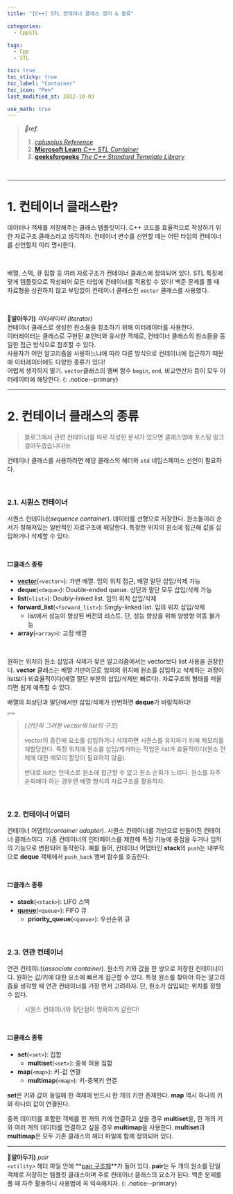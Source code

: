 ```yaml
---
title: "[C++] STL 컨테이너 클래스 정리 & 종류"

categories:
  - CppSTL

tags:
  - Cpp
  - STL

toc: true
toc_sticky: true
toc_label: "Container"
toc_icon: "Pen"
last_modified_at: 2022-10-03

use_math: true
---
```




> ***💚ref.***
>
> 1. [*cplusplus Reference*](https://cplusplus.com/reference/)
> 2. [**Microsoft Learn** *C++ STL Container*](https://learn.microsoft.com/ko-kr/cpp/standard-library/cpp-standard-library-reference?view=msvc-170)
> 3. [**geeksforgeeks** *The C++ Standard Template Library*](https://www.geeksforgeeks.org/the-c-standard-template-library-stl/)

<br>

---

# 1. 컨테이너 클래스란?

데이터나 객체를 저장해주는 클래스 템플릿이다. C++ 코드를 효율적으로 작성하기 위한 자료구조 클래스라고 생각하자. 컨테이너 변수를 선언할 때는 어떤 타입의 컨테이너를 선언할지 미리 명시한다.

<br>

배열, 스택, 큐 집합 등 여러 자료구조가 컨테이너 클래스에 정의되어 있다. STL 특징에 맞게 템플릿으로 작성되어 모든 타입에 컨테이너를 적용할 수 있다! 백준 문제를 풀 때 자료형을 상관하지 않고 부담없이 컨테이너 클래스인  `vector` 클래스를 사용했다.

<br>

**👀알아두기)** *이터레이터 (Iterator)*<br>컨테이너 클래스로 생성한 원소들을 참조하기 위해 이터레이터를 사용한다.<br>이터레이터는 클래스로 구현된 포인터와 유사한 객체로, 컨테이너 클래스의 원소들을 동일한 접근 방식으로 참조할 수 있다. <br>사용자가 어떤 알고리즘을 사용하느냐에 따라 다른 방식으로 컨테이너에 접근하기 때문에 이터레이터에도 다양한 종류가 있다!<br>
어렵게 생각하지 말기. `vector`클래스의 멤버 함수 `begin`, `end`, 비교연산자 등이 모두 이터레이터에 해당한다.
{: .notice--primary}
<br>

---

# 2. 컨테이너 클래스의 종류

>   블로그에서 관련 컨테이너를 따로 작성한 문서가 있으면 클래스명에 포스팅 링크 걸어두겠습니다!🤓

컨테이너 클래스를 사용하려면 해당 클래스의 헤더와 `std` 네임스페이스 선언이 필요하다.

<br>

### **2.1. 시퀀스 컨테이너**

시퀀스 컨테이너(*sequence container*). 데이터를 선형으로 저장한다. 원소들끼리 순서가 정해져있는 일반적인 자료구조에 해당한다. 특정한 위치의 원소에 접근해 값을 삽입하거나 삭제할 수 있다.

<br>

🎞️**클래스 종류**

*   **[vector](https://yj59.github.io/cppstl/vector/)**(`<vector>`): 가변 배열. 임의 위치 접근, 배열 말단 삽입/삭제 가능
*   **deque**(`<deque>`): Double-ended queue. 상단과 말단 모두 삽입/삭제 가능
*   **list**(`<list>`): Doubly-linked list. 임의 위치 삽입/삭제
*   **forward_list**(`<forward_list>`): Singly-linked list. 임의 위치 삽입/삭제
    *   list에서 성능이 향상된 버전의 리스트. 단, 성능 향상을 위해 양방향 이동 불가능
*   **array**(`<array>`): 고정 배열

<br>

원하는 위치의 원소 삽입과 삭제가 잦은 알고리즘에서는 vector보다 list 사용을 권장한다. **vector** 클래스는 배열 기반이므로 임의의 위치에 원소를 삽입하고 삭제하는 과정이 list보다 비효율적이다(배열 말단 부분의 삽입/삭제만 빠르다). 자료구조의 형태를 떠올리면 쉽게 예측할 수 있다.

배열의 최상단과 말단에서만 삽입/삭제가 빈번하면 **deque**가 바람직하다!

<img src="https://user-images.githubusercontent.com/93882395/213268871-90eb3cbe-b267-4d00-8cb7-c8613e3bbca5.png" alt="image" style="zoom: 33%;" />  

>   *(간단히 그려본 vector와 list의 구조)*
>
>   vector의 중간에 요소를 삽입하거나 삭제하면 시퀀스를 유지하기 위해 메모리를 재할당한다. 특정 위치에 원소를 삽입/제거하는 작업은 list가 효율적이다(원소 전체에 대한 메모리 할당이 필요하지 않음).
>
>   반대로 list는 인덱스로 원소에 접근할 수 없고 원소 순회가 느리다. 원소를 자주 순회해야 하는 경우엔 배열 형식의 자료구조를 활용하자.



<br>

### **2.2. 컨테이너 어댑터**

컨테이너 어댑터(*container adapter*). 시퀀스 컨테이너를 기반으로 만들어진 컨테이너 클래스이다. 기존 컨테이너의 인터페이스를 제한해 특정 기능에 중점을 두거나 임의의 기능으로 변환되어 동작한다. 예를 들어, 컨테이너 어댑터인 **stack**의 `push`는 내부적으로 **deque** 객체에서 `push_back` 멤버 함수를 호출한다.

<br>

🎞️**클래스 종류**

*   **stack**(`<stack>`): LIFO 스택
*   **[queue](https://yj59.github.io/cppstl/queue/)**(`<queue>`): FIFO 큐
    *   **priority_queue**(`<queue>`): 우선순위 큐

<br>

### **2.3. 연관 컨테이너**

연관 컨테이너(*associate container*). 원소의 키와 값을 한 쌍으로 저장한 컨테이너이다. 원하는 값/키에 대한 요소에 빠르게 접근할 수 있다. 특정 원소를 찾아야 하는 알고리즘을 생각할 때 연관 컨테이너를 가장 먼저 고려하자. 단, 원소가 삽입되는 위치를 정할 수 없다.

>   시퀀스 컨테이너와 장단점이 명확하게 갈린다!

<br>

🎞️**클래스 종류**

*   **set**(`<set>`): 집합
    *   **multiset**(`<set>`): 중복 허용 집합
*   **map**(`<map>`): 키-값 연결
    *   **multimap**(`<map>`): 키-중복키 연결

**set**은 키와 값이 동일해 한 객체에 반드시 한 개의 키만 존재한다. **map** 역시 하나의 키와 하나의 값이 연결된다. 

중복 데이터를 포함한 객체를 한 개의 키에 연결하고 싶을 경우 **multiset**을, 한 개의 키와 여러 개의 데이터를 연결하고 싶을 경우 **multimap**을 사용한다. **multiset**과 **multimap**은 모두 기존 클래스의 헤더 파일에 함께 정의되어 있다.

---

**👀알아두기)** *pair*<br>`<utility>` 헤더 파일 안에 **[pair 구조체](https://learn.microsoft.com/ko-kr/cpp/standard-library/pair-structure?view=msvc-170)**가 들어 있다. **pair**는 두 개의 원소를 단일 객체로 저장하는 템플릿 클래스이며 주로 컨테이너 클래스의 요소가 된다. 백준 문제를 풀 때 자주 활용하니 사용법에 꼭 익숙해지자.
{: .notice--primary}
